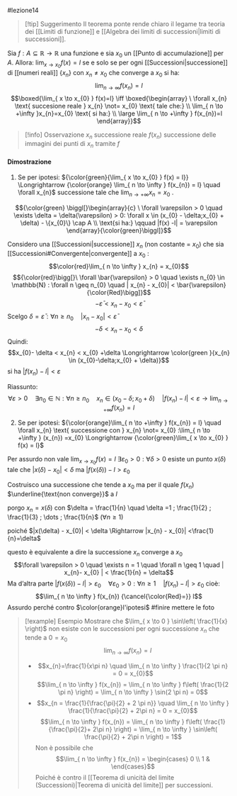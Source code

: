 #lezione14
>[!tip] Suggerimento
> Il teorema ponte rende chiaro il legame tra teoria dei [[Limiti di funzione]] e [[Algebra dei limiti di successioni|limiti di successioni]].

Sia $f: A \subseteq \mathbb{R} \to \mathbb{R}$ una funzione e sia $x_{0}$ un [[Punto di accumulazione]] per $A$.
Allora: $\lim_{ x \to x_{0} } f(x) = l$  se e solo se per ogni [[Successioni|successione]] di [[numeri reali]] $\{x_{n}\}$ con $x_{n} \neq x_{0}$ che converge a $x_{0}$ si ha: $$\lim_{ n \to \infty } f(x_{n}) = l$$$$\boxed{\lim_{ x \to x_{0} } f(x)=l} \iff \boxed{\begin{array}
\ \forall x_{n} \text{ succesione reale } x_{n} \not= x_{0}  \text{ tale che:} \\
\lim_{ n \to +\infty }x_{n}=x_{0} \text{ si ha:} \\
\large \lim_{  n \to +\infty } f(x_{n})=l 
\end{array}}$$
>[!info] Osservazione
>$x_{n}$ successione reale $f(x_{n})$ successione delle immagini dei punti di $x_{n}$ tramite $f$

#### Dimostrazione
1) Se per ipotesi: ${\color{green}{\lim_{ x \to x_{0} } f(x) = l}} \Longrightarrow {\color{orange} \lim_{ n \to \infty } f(x_{n}) = l} \quad  \forall x_{n}$ successione tale che $\lim_{ n \to +\infty } x_{n} = x_{0}$ .

$${\color{green} \biggl[}\begin{array}{c}
\ \forall \varepsilon > 0 \quad \exists \delta = \delta(\varepsilon) > 0: \forall x \in (x_{0} - \delta;x_{0} + \delta) - \{x_{0}\} \cap A \\
\text{si ha:} \qquad |f(x) -l| = \varepsilon
\end{array}{\color{green}\biggl]}$$

Considero una [[Successioni|successione]] $x_{n}$ (non costante = $x_{0}$) che sia [[Successioni#Convergente|convergente]] a $x_{0}$ :
$$\color{red}\lim_{ n \to \infty } x_{n} = x_{0}$$
$${\color{red}\bigg[}\ \forall \bar{\varepsilon} > 0 \quad \exists n_{0} \in \mathbb{N} : \forall n \geq n_{0} \quad | x_{n} - x_{0}| < \bar{\varepsilon}{\color{Red}\bigg]}$$
$$-\bar{\varepsilon}<x_{n} - x_{0} < \bar{\varepsilon}$$
Scelgo $\delta = \bar{\varepsilon} :  \forall n \geq n_{0} \quad | x_{n}-x_{0}|< \bar{\varepsilon}$
$$-\delta <  x_{n} -x_{0} < \delta$$
Quindi:
$$x_{0}- \delta < x_{n} < x_{0} +\delta \Longrightarrow \color{green }{x_{n} \in (x_{0}-\delta;x_{0} + \delta)}$$
si ha $|f(x_{n})-l| < \varepsilon$

Riassunto:
$$ \forall \varepsilon > 0 \quad \exists n_{0} \in \mathbb{N}: \forall n \geq n_{0}\quad x_{n} \in (x_{0} - \delta;x_{0}+ \delta) \quad |f(x_{n})-l|<\varepsilon \longrightarrow \lim_{  n \to +\infty } f(x_{n})=l $$



2) Se per ipotesi: ${\color{orange}\lim_{ n \to +\infty } f(x_{n}) = l} \quad \forall x_{n} \text{ successione con } x_{n} \not= x_{0} :\lim_{ n \to +\infty } (x_{n}) =x_{0} \Longrightarrow {\color{green}\lim_{ x \to x_{0} } f(x) = l}$

Per assurdo non vale $\lim_{ x \to x_{0} } f(x) = l$
$\exists \varepsilon_{0} > 0 : \forall \delta > 0$ esiste un punto $x(\delta)$ tale che $|x(\delta) - x_{0}| < \delta$ ma $|f(x(\delta)) -l > \varepsilon_{0}$

Costruisco una successione che tende a $x_{0}$ ma per il quale $f(x_{n})$ $\underline{\text{non converge}}$ a $l$

porgo $x_n=x(\delta)$ con $\delta = \frac{1}{n} \quad \delta =1 ; \frac{1}{2} ; \frac{1}{3} ; \dots ; \frac{1}{n}$ ($\forall n \geq 1$)

poiché $|x(\delta) - x_{0}| < \delta \Rightarrow |x_{n} - x_{0}| <\frac{1}{n}=\delta$

questo è equivalente a dire la successione $x_{n}$ converge a $x_{0}$ 
$$\forall \varepsilon > 0 \quad \exists n = 1 \quad \forall n \geq 1 \quad | x_{n}- x_{0} | < \frac{1}{n} = \delta$$
Ma d’altra parte $|f(x(\delta)) - l | > \varepsilon_{0} \quad \forall \varepsilon_{0} > 0 : \forall n \geq 1 \quad |f(x_{n}) -l| > \varepsilon_{0}$ cioè:
$$\lim_{ n \to \infty } f(x_{n}) {\cancel{\color{Red}=}} l$$
Assurdo perché contro $\color{orange}l'ipotesi$
#finire mettere le foto 

> [!example] Esempio
> Mostrare che $\lim_{ x \to 0 } \sin\left( \frac{1}{x} \right)$ non esiste
> con le successioni
> per ogni successione $x_{n}$ che tende a $0=x_{0}$
> $$\lim_{ n \to \infty } f(x_{n}) = l$$
>- $$x_{n}=\frac{1}{x\pi n} \quad \lim_{ n \to \infty } \frac{1}{2 \pi n} = 0 = x_{0}$$
$$\lim_{ n \to \infty } f(x_{n}) = \lim_{ n \to \infty } f\left( \frac{1}{2 \pi n} \right) = \lim_{ n \to \infty } \sin(2 \pi n) = 0$$
>- $$x_{n = \frac{1}{\frac{\pi}{2} + 2 \pi n}} \quad \lim_{ n \to \infty } \frac{1}{\frac{\pi}{2} + 2\pi n} = 0 = x_{0}$$
$$\lim_{ n \to \infty } f(x_{n}) = \lim_{ n \to \infty } f\left( \frac{1}{\frac{\pi}{2}+ 2\pi n} \right) = \lim_{ n \to \infty } \sin\left( \frac{\pi}{2} + 2\pi n \right) = 1$$
Non è possibile che 
>$$\lim_{ n \to \infty } f(x_{n}) = \begin{cases}
0 \\
1 & 
\end{cases}$$
> Poiché è contro il [[Teorema di unicità del limite (Successioni)|Teorema di unicità del limite]] per successioni.
